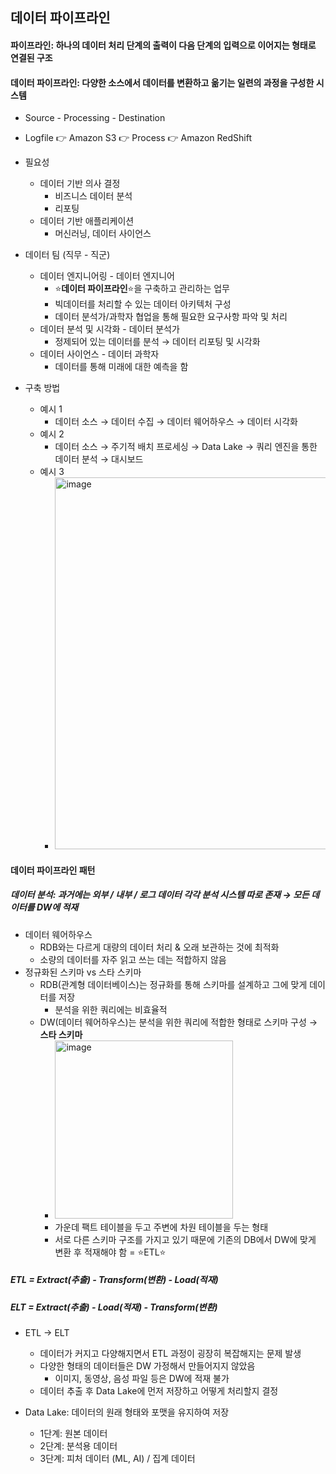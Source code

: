 ## 데이터 파이프라인

#### 파이프라인: 하나의 데이터 처리 단계의 출력이 다음 단계의 입력으로 이어지는 형태로 연결된 구조

#### 데이터 파이프라인: 다양한 소스에서 데이터를 변환하고 옮기는 일련의 과정을 구성한 시스템
- Source - Processing - Destination
- Logfile :point_right: Amazon S3 :point_right: Process :point_right: Amazon RedShift
- 필요성
  - 데이터 기반 의사 결정
    - 비즈니스 데이터 분석
    - 리포팅
  - 데이터 기반 애플리케이션
    - 머신러닝, 데이터 사이언스

- 데이터 팀 (직무 - 직군)
  - 데이터 엔지니어링 - 데이터 엔지니어
    - ⭐️**데이터 파이프라인**⭐️을 구축하고 관리하는 업무
    - 빅데이터를 처리할 수 있는 데이터 아키텍처 구성
    - 데이터 분석가/과학자 협업을 통해 필요한 요구사항 파악 및 처리
  - 데이터 분석 및 시각화 - 데이터 분석가
    - 정제되어 있는 데이터를 분석 → 데이터 리포팅 및 시각화
  - 데이터 사이언스 - 데이터 과학자
    - 데이터를 통해 미래에 대한 예측을 함

- 구축 방법
  - 예시 1
    - 데이터 소스 → 데이터 수집 → 데이터 웨어하우스 → 데이터 시각화
  - 예시 2
    - 데이터 소스 → 주기적 배치 프로세싱 → Data Lake → 쿼리 엔진을 통한 데이터 분석 → 대시보드
  - 예시 3
    - <img width="595" alt="image" src="https://github.com/user-attachments/assets/8e13ceb9-3321-4266-a56c-de7f649b31b6" />

#### 데이터 파이프라인 패턴

##### 데이터 분석: 과거에는 외부 / 내부 / 로그 데이터 각각 분석 시스템 따로 존재 → 모든 데이터를 DW에 적재
- 데이터 웨어하우스
  - RDB와는 다르게 대량의 데이터 처리 & 오래 보관하는 것에 최적화
  - 소량의 데이터를 자주 읽고 쓰는 데는 적합하지 않음
- 정규화된 스키마 vs 스타 스키마
  - RDB(관계형 데이터베이스)는 정규화를 통해 스키마를 설계하고 그에 맞게 데이터를 저장
    - 분석을 위한 쿼리에는 비효율적
  - DW(데이터 웨어하우스)는 분석을 위한 쿼리에 적합한 형태로 스키마 구성 → **스타 스키마**
    - <img width="285" alt="image" src="https://github.com/user-attachments/assets/3959eb27-70e6-4925-91e9-3717c28aaf06" />
    - 가운데 팩트 테이블을 두고 주변에 차원 테이블을 두는 형태
    - 서로 다른 스키마 구조를 가지고 있기 때문에 기존의 DB에서 DW에 맞게 변환 후 적재해야 함 = ⭐️ETL⭐️

##### ETL = Extract(추출) - Transform(변환) - Load(적재)

##### ELT = Extract(추출) - Load(적재) - Transform(변환)

- ETL → ELT
  - 데이터가 커지고 다양해지면서 ETL 과정이 굉장히 복잡해지는 문제 발생
  - 다양한 형태의 데이터들은 DW 가정해서 만들어지지 않았음
    - 이미지, 동영상, 음성 파일 등은 DW에 적재 불가
  - 데이터 추출 후 Data Lake에 먼저 저장하고 어떻게 처리할지 결정

- Data Lake: 데이터의 원래 형태와 포맷을 유지하여 저장
  - 1단계: 원본 데이터
  - 2단계: 분석용 데이터
  - 3단계: 피처 데이터 (ML, AI) / 집계 데이터
